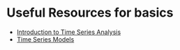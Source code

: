 # Useful Resources for basics
 - <a href="https://www.analyticsvidhya.com/blog/2021/10/a-comprehensive-guide-to-time-series-analysis/" target="_blank">Introduction to Time Series Analysis</a>
 - <a href="https://towardsdatascience.com/time-series-models-d9266f8ac7b0" target="_blank">Time Series Models</a>